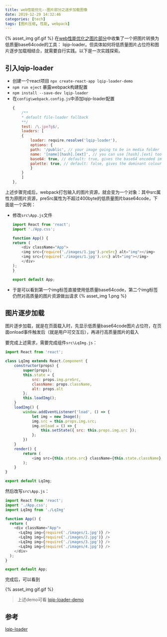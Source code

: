 ```yaml
---
title: web性能优化--图片部分之逐步加载图像
date: 2019-12-29 14:32:46
categories: [tech]
tags: [图片压缩, 性能, webpack]
---
```


{% asset_img gif.gif %}
在[web性能优化之图片部分](https://evanhongyousan.github.io/2019/12/28/img-optimizer/)中收集了一个把图片转换为低质量base64code的工具： lqip-loader。但具体如何将低质量图片占位符和图片逐步加载相结合，就需要自行实践。以下是一次实践探索。

<escape><!-- more --></escape>

## 引入lqip-loader

- 创建一个react项目 `npx create-react-app lqip-loader-demo`
- `npm run eject` 暴露webpack构建配置
- `npm install --save-dev lqip-loader`
- 在`config\webpack.config.js`中添加lqip-loader配置
    ```javascript
    {
        /**
        * default file-loader fallback
        **/
        test: /\.jpe?g$/,
        loaders: [
        {
            loader: require.resolve('lqip-loader'),
            options: {
            path: '/public', // your image going to be in media folder in the output dir
            name: '[name][hash].[ext]', // you can use [hash].[ext] too if you wish,
            base64: true, // default: true, gives the base64 encoded image
            palette: true, // default: false, gives the dominant colours palette
            }
        }
        ]
    },
    ```

上述步骤完成后，webpack打包输入的图片资源，就会变为一个对象：其中src属性为原图片资源，preSrc属性为不超过400byte的低质量图片base64code，下面是一个实例：

- 修改`src\App.js`文件
    ```javascript
    import React from 'react';
    import './App.css';

    function App() {
    return (
        <div className="App">
        <img src={require('./images/1.jpg').preSrc} alt="img"></img>
        <img src={require('./images/1.jpg').src} alt="img"></img>
        </div>
    );
    }

    export default App;
    ```
- 于是可以看到第一个img标签直接使用低质量base64code，第二个img标签仍然对高质量的图片资源做出请求
    {% asset_img 1.png %}

## 图片逐步加载

图片逐步加载，就是在页面载入时，先显示低质量base64code图片占位符，在页面onload事件触发后（就是用户可交互后），再进行高质量图片的载入

要完成上述需求，需要完成组件`src\LqImg.js`：

```javascript
import React from 'react';

class LqImg extends React.Component {
    constructor(props) {
        super(props);
        this.state = {
            src: props.img.preSrc,
            className: props.className,
            alt: props.alt
        };
        this.loadImg();
    }
    loadImg() {
        window.addEventListener('load', () => {
            let img = new Image();
            img.src = this.props.img.src;
            img.onload = () => {
                this.setState({ src: this.props.img.src });
            };
        })
    }
    render() {
        return (
            <img src={this.state.src} className={this.state.className} alt={this.state.alt} />
        );
    }
}

export default LqImg;
```

然后改写`src\App.js`：

```javascript
import React from 'react';
import './App.css';
import LqImg from './LqImg'

function App() {
  return (
    <div className="App">
      <LqImg img={require('./images/1.jpg')} />
      <LqImg img={require('./images/2.jpg')} />
      <LqImg img={require('./images/3.jpg')} />
      <LqImg img={require('./images/4.jpg')} />
    </div>
  );
}

export default App;
```

完成后，可以看到

{% asset_img gif.gif %}

>上述demo可看 [lqip-loader-demo](https://github.com/EvanHongYousan/lqip-loader-demo)

## 参考

[lqip-loader](https://github.com/zouhir/lqip-loader)